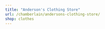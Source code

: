```yaml
---
title: "Anderson's Clothing Store"
url: /chamberlain/andersons-clothing-store/
shop: clothes
---
```

